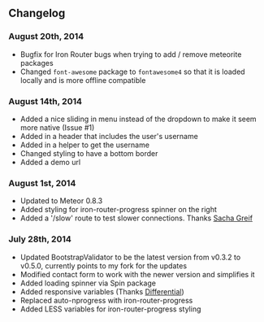 ## Changelog

### August 20th, 2014
- Bugfix for Iron Router bugs when trying to add / remove meteorite packages
- Changed ```font-awesome``` package to ```fontawesome4``` so that it is loaded locally and is more offline compatible

### August 14th, 2014
- Added a nice sliding in menu instead of the dropdown to make it seem more native (Issue #1)
- Added in a header that includes the user's username
- Added in a helper to get the username
- Changed styling to have a bottom border
- Added a demo url

### August 1st, 2014
* Updated to Meteor 0.8.3
* Added styling for iron-router-progress spinner on the right
* Added a '/slow' route to test slower connections. Thanks [Sacha Greif](http://crater.io/comments/XN6ZJ6Kca3q2qTT7m)

### July 28th, 2014

* Updated BootstrapValidator to be the latest version from v0.3.2 to v0.5.0, currently points to my fork for the updates
* Modified contact form to work with the newer version and simplifies it
* Added loading spinner via Spin package
* Added responsive variables (Thanks [Differential](https://github.com/Differential/meteor-boilerplate/blob/master/client/stylesheets/variables.less))
* Replaced auto-nprogress with iron-router-progress
* Added LESS variables for iron-router-progress styling
